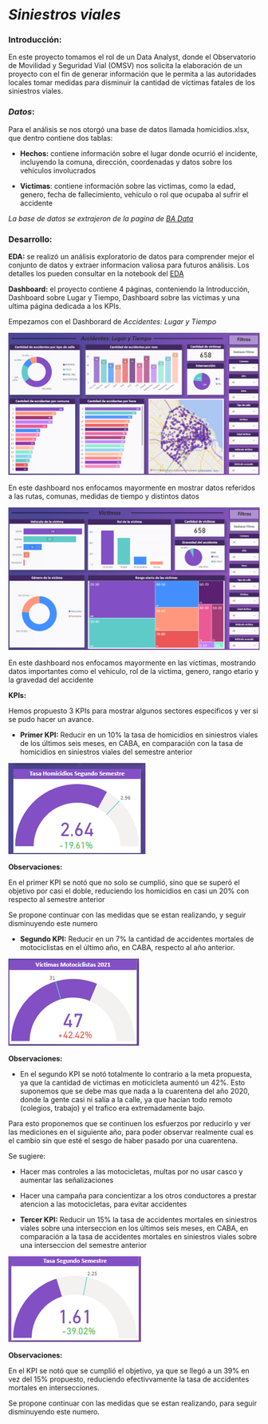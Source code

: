 # *Siniestros viales*

### **Introducción**:

En este proyecto tomamos el rol de un Data Analyst, donde el Observatorio de Movilidad y Seguridad Vial (OMSV) nos solicita la elaboración de un proyecto con el fin de generar información que le permita a las autoridades locales tomar medidas para disminuir la cantidad de víctimas fatales de los siniestros viales.

### *Datos*:
Para el análisis se nos otorgó una base de datos llamada homicidios.xlsx, que dentro contiene dos tablas:
* **Hechos:** contiene información sobre el lugar donde ocurrió el incidente, incluyendo la comuna, dirección, coordenadas y datos sobre los vehículos involucrados

* **Victimas**: contiene información sobre las victimas, como la edad, genero, fecha de fallecimiento, vehículo o rol que ocupaba al sufrir el accidente

*La base de datos se extrajeron de la pagina de [BA Data](https://data.buenosaires.gob.ar/dataset/)*

### Desarrollo:

**EDA:** se realizó un análisis exploratorio de datos para comprender mejor el conjunto de datos y extraer informacion valiosa para futuros análisis. Los detalles los pueden consultar en la notebook del [EDA](content/notebooks/EDA.ipynb)

**Dashboard:** el proyecto contiene 4 páginas, conteniendo la Introducción, Dashboard sobre Lugar y Tiempo, Dashboard sobre las víctimas y una ultima página dedicada a los KPIs.

Empezamos con el Dashborard de *Accidentes: Lugar y Tiempo*

![alt text](<content/images/Dashboard 1.png>)

En este dashboard nos enfocamos mayormente en mostrar datos referidos a las rutas, comunas, medidas de tiempo y distintos datos

![alt text](<content/images/Dashboard 2 Victimas.PNG>)

En este dashboard nos enfocamos mayormente en las víctimas, mostrando datos importantes como el vehiculo, rol de la victima, genero, rango etario y la gravedad del accidente



**KPIs:**

Hemos propuesto 3 KPIs para mostrar algunos sectores especificos y ver si se pudo hacer un avance.


* **Primer KPI:** Reducir en un 10% la tasa de homicidios en siniestros viales de los últimos seis meses, en CABA, en comparación con la tasa de homicidios en siniestros viales del semestre anterior

![alt text](content/images/kpi1.PNG)

**Observaciones:**

En el primer KPI se notó que no solo se cumplió, sino que se superó el objetivo por casi el doble, reduciendo los homicidios en casi un 20% con respecto al semestre anterior

Se propone continuar con las medidas que se estan realizando, y seguir disminuyendo este numero

* **Segundo KPI:** Reducir en un 7% la cantidad de accidentes mortales de motociclistas en el último año, en CABA, respecto al año anterior.

![alt text](<content/images/KPI 2.PNG>)

**Observaciones:**

* En el segundo KPI se notó totalmente lo contrario a la meta propuesta, ya que la cantidad de victimas en moticicleta aumentó un 42%. Esto suponemos que se debe mas que nada a la cuarentena del año 2020, donde la gente casi ni salía a la calle, ya que hacían todo remoto (colegios, trabajo) y el trafico era extremadamente bajo.

Para esto proponemos que se continuen los esfuerzos por reducirlo y ver las mediciones en el siguiente año, para poder observar realmente cual es el cambio sin que esté el sesgo de haber pasado por una cuarentena.

Se sugiere: 
* Hacer mas controles a las motocicletas, multas por no usar casco y aumentar las señalizaciones

* Hacer una campaña para concientizar a los otros conductores a prestar atencion a las motocicletas, para evitar accidentes

* **Tercer KPI:** Reducir un 15% la tasa de accidentes mortales en siniestros viales sobre una interseccion en los últimos seis meses, en CABA, en comparación a la tasa de accidentes mortales en siniestros viales sobre una interseccion del semestre anterior

![alt text](<content/images/KPI 3.PNG>)

**Observaciones:**

En el KPI se notó que se cumplió el objetivo, ya que se llegó a un 39% en vez del 15% propuesto, reduciendo efectivvamente la tasa de accidentes mortales en intersecciones.

Se propone continuar con las medidas que se estan realizando, para seguir disminuyendo este numero.



